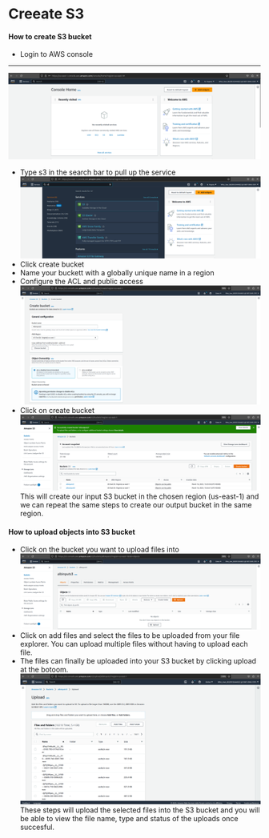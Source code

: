 # Creeate S3
#### How to create S3 bucket

* Login to AWS console
--------
![](https://github.com/femifoly/CreeateS3/blob/main/S3/singin.png) 
* Type s3 in the search bar to pull up the service
![](https://github.com/femifoly/CreeateS3/blob/main/S3/s3search.png)
* Click create bucket
* Name your buckett with a globally unique name in a region
* Configure the ACL and public access
![](https://github.com/femifoly/CreeateS3/blob/main/S3/creates3.png)
* Click on create bucket
![](https://github.com/femifoly/CreeateS3/blob/main/S3/creates3last.png)
This will create our input S3 bucket in the chosen region (us-east-1) and we can repeat the same steps to create our output bucket in the same region.

#### How to upload objects into S3 bucket

* Click on the bucket you want to upload files into
![](https://github.com/femifoly/CreeateS3/blob/main/S3/upload1.png)
* Click on add files and select the files to be uploaded from your file explorer. You can upload multiple files without having to upload each file.
* The files can finally be uploaded into your S3 bucket by clicking upload at the botoom.
![](https://github.com/femifoly/CreeateS3/blob/main/S3/upload2.png)
These steps will upload the selected files into the S3 bucket and you will be able to view the file name, type and status of the uploads once succesful.
